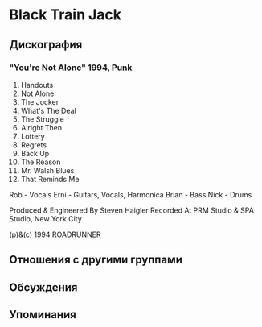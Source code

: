 # Black Train Jack



## Дискография

### "You're Not Alone" 1994, Punk

1. Handouts
2. Not Alone
3. The Jocker
4. What's The Deal
5. The Struggle
6. Alright Then
7. Lottery
8. Regrets
9. Back Up
10. The Reason
11. Mr. Walsh Blues
12. That Reminds Me

 Rob - Vocals
 Erni - Guitars, Vocals, Harmonica
 Brian - Bass
 Nick - Drums

Produced & Engineered By Steven Haigler
Recorded At PRM Studio & SPA Studio, New York City

(p)&(c) 1994 ROADRUNNER


## Отношения с другими группами


## Обсуждения


## Упоминания

